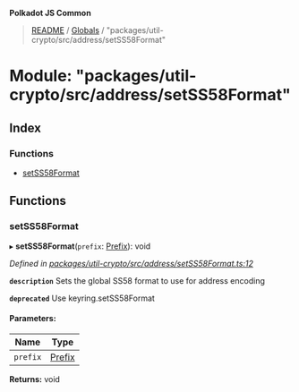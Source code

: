**Polkadot JS Common**

> [README](../README.md) / [Globals](../globals.md) / "packages/util-crypto/src/address/setSS58Format"

# Module: "packages/util-crypto/src/address/setSS58Format"

## Index

### Functions

* [setSS58Format](_packages_util_crypto_src_address_setss58format_.md#setss58format)

## Functions

### setSS58Format

▸ **setSS58Format**(`prefix`: [Prefix](_packages_util_crypto_src_address_types_.md#prefix)): void

*Defined in [packages/util-crypto/src/address/setSS58Format.ts:12](https://github.com/polkadot-js/common/blob/975103fd/packages/util-crypto/src/address/setSS58Format.ts#L12)*

**`description`** Sets the global SS58 format to use for address encoding

**`deprecated`** Use keyring.setSS58Format

#### Parameters:

Name | Type |
------ | ------ |
`prefix` | [Prefix](_packages_util_crypto_src_address_types_.md#prefix) |

**Returns:** void
